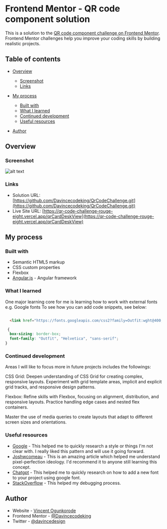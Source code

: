 # Frontend Mentor - QR code component solution

This is a solution to the [QR code component challenge on Frontend Mentor](https://www.frontendmentor.io/challenges/qr-code-component-iux_sIO_H). Frontend Mentor challenges help you improve your coding skills by building realistic projects. 

## Table of contents

- [Overview](#overview)
  - [Screenshot](#screenshot)
  - [Links](#links)
- [My process](#my-process)
  - [Built with](#built-with)
  - [What I learned](#what-i-learned)
  - [Continued development](#continued-development)
  - [Useful resources](#useful-resources)

- [Author](#author)

## Overview

### Screenshot
![alt text](https://github.com/Davincecodeking/QrCodeChallenge/blob/main/src/assets/qr_Imgs/DesktopView.png)


### Links

- Solution URL: [https://github.com/Davincecodeking/QrCodeChallenge.git](https://github.com/Davincecodeking/QrCodeChallenge.git)
- Live Site URL: [https://qr-code-challenge-rouge-eight.vercel.app/qrCardDeskView](https://qr-code-challenge-rouge-eight.vercel.app/qrCardDeskView)

## My process

### Built with

- Semantic HTML5 markup
- CSS custom properties
- Flexbox
- [Angular.js](https://angular.io/) - Angular framework



### What I learned

One major learning core for me is learning how to work with external fonts e.g. Google fonts 
To see how you can add code snippets, see below:

```html

  <link href="https://fonts.googleapis.com/css2?family=Outfit:wght@400;700&display=swap" rel="stylesheet">
```
```css
 {
  box-sizing: border-box;
  font-family: "Outfit", "Helvetica", "sans-serif";
}
```


### Continued development

Areas I will like to focus more in future projects includes the followings: 

CSS Grid: Deepen understanding of CSS Grid for creating complex, responsive layouts. Experiment with grid template areas, implicit and explicit grid tracks, and responsive design patterns.

Flexbox: Refine skills with Flexbox, focusing on alignment, distribution, and responsive layouts. Practice handling edge cases and nested flex containers.

Master the use of media queries to create layouts that adapt to different screen sizes and orientations.


### Useful resources


- [Google](https://www.google.com) - This helped me to quickly research a style or things I'm not clear with. I really liked this pattern and will use it going forward.
- [Joshwcomeau](https://www.joshwcomeau.com/css/pixel-perfection/) - This is an amazing article which helped me understand pixel-perfection ideology. I'd recommend it to anyone still learning this concept.
- [Chatgpt](https://chatgpt.com/) - This helped me to quickly research on how to add a new font to your project using google font.
- [StackOverflow](https://stackoverflow.com/) - This helped my debugging process.

## Author

- Website - [Vincent Ogunkorode](https://www.behance.net/davincedesign)
- Frontend Mentor - [@Davincecodeking](https://www.frontendmentor.io/profile/Davincecodeking)
- Twitter - [@davincedesign](https://www.twitter.com/davincedesign)


